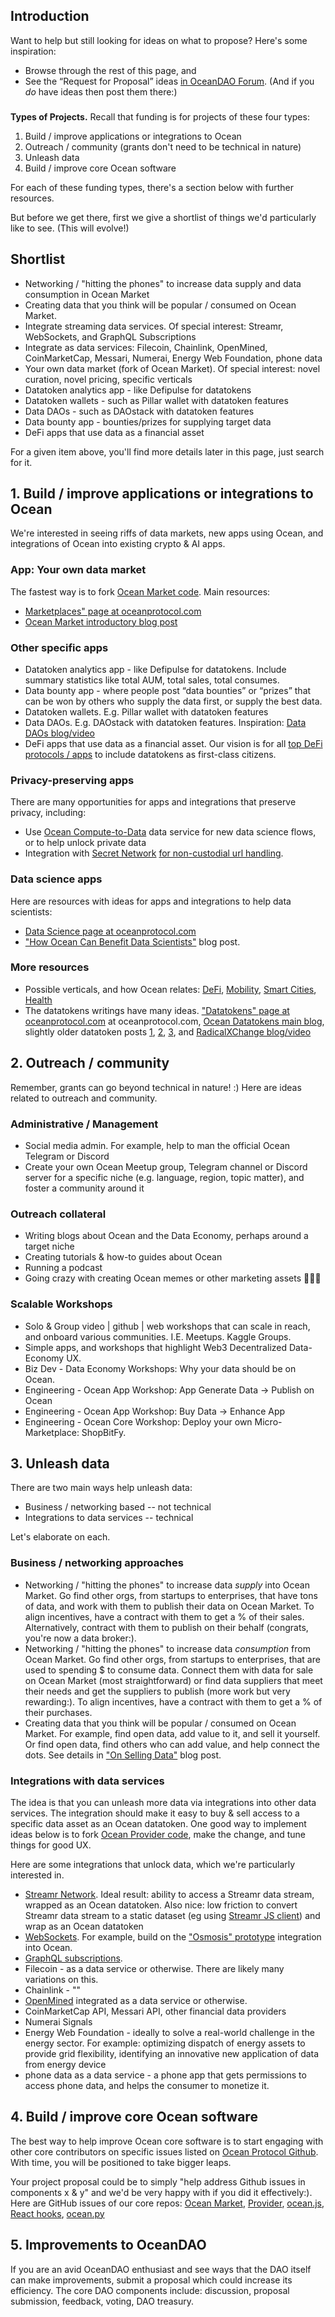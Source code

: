 ## Introduction

Want to help but still looking for ideas on what to propose? Here's some inspiration:
 * Browse through the rest of this page, and
 * See the “Request for Proposal” ideas [in OceanDAO Forum](https://port.oceanprotocol.com/t/oceandao-request-for-proposal/268). (And if you *do* have ideas then post them there:)

###

**Types of Projects.** Recall that funding is for projects of these four types:
1. Build / improve applications or integrations to Ocean
1. Outreach / community (grants don't need to be technical in nature)
1. Unleash data
1. Build / improve core Ocean software

For each of these funding types, there's a section below with further resources.

But before we get there, first we give a shortlist of things we'd particularly like to see. (This will evolve!)

## Shortlist 
 
- Networking / "hitting the phones" to increase data supply and data consumption in Ocean Market
- Creating data that you think will be popular / consumed on Ocean Market.
- Integrate streaming data services. Of special interest: Streamr, WebSockets, and GraphQL Subscriptions
- Integrate as data services: Filecoin, Chainlink, OpenMined, CoinMarketCap, Messari, Numerai, Energy Web Foundation, phone data
- Your own data market (fork of Ocean Market). Of special interest: novel curation, novel pricing, specific verticals
- Datatoken analytics app - like Defipulse for datatokens
- Datatoken wallets - such as Pillar wallet with datatoken features
- Data DAOs - such as DAOstack with datatoken features
- Data bounty app - bounties/prizes for supplying target data
- DeFi apps that use data as a financial asset

For a given item above, you'll find more details later in this page, just search for it.

## 1. Build / improve applications or integrations to Ocean

We're interested in seeing riffs of data markets, new apps using Ocean, and integrations of Ocean into existing crypto & AI apps.

### App: Your own data market

The fastest way is to fork [Ocean Market code](https://www.github.com/oceanprotocol/market). Main resources:
- [Marketplaces" page at oceanprotocol.com](https://oceanprotocol.com/technology/marketplaces)
- [Ocean Market introductory blog post](https://blog.oceanprotocol.com/ocean-market-an-open-source-community-marketplace-for-data-4b99bedacdc3) 

### Other specific apps

- Datatoken analytics app - like Defipulse for datatokens. Include summary statistics like total AUM, total sales, total consumes.
- Data bounty app - where people post “data bounties” or “prizes” that can be won by others who supply the data first, or supply the best data.
- Datatoken wallets. E.g. Pillar wallet with datatoken features 
- Data DAOs. E.g. DAOstack with datatoken features. Inspiration: [Data DAOs blog/video](https://blog.oceanprotocol.com/radical-markets-and-the-data-economy-4847c272f5)
- DeFi apps that use data as a financial asset. Our vision is for all [top DeFi protocols / apps](https://www.defipulse.com) to include datatokens as first-class citizens.

### Privacy-preserving apps

There are many opportunities for apps and integrations that preserve privacy, including:
- Use [Ocean Compute-to-Data](https://oceanprotocol.com/technology/compute-to-data) data service for new data science flows, or to help unlock private data
- Integration with [Secret Network](https://scrt.network) [for non-custodial url handling](https://blog.oceanprotocol.com/ocean-and-secret-collaborating-on-access-control-and-private-compute-for-datatokens-1427acd1fcbe).

### Data science apps

Here are resources with ideas for apps and integrations to help data scientists:

- [Data Science page at oceanprotocol.com](https://oceanprotocol.com/technology/data-science)
- ["How Ocean Can Benefit Data Scientists"](https://blog.oceanprotocol.com/how-ocean-can-benefit-data-scientists-7e502e5f1a5f) blog post.

### More resources
- Possible verticals, and how Ocean relates: [DeFi](https://blog.oceanprotocol.com/data-tokens-3-data-and-decentralized-finance-data-defi-d5c9a6e578b7), [Mobility](https://blog.oceanprotocol.com/how-to-monetize-tokenize-data-8f860e405773), [Smart Cities](http://trent.st/content/20191205%20smart%20cities%20-%20ocean%20meetup.pdf), [Health](http://trent.st/content/McConaghy%20-%20AI%20SG%20-%20Ocean%20and%20Health.pdf) 
- The datatokens writings have many ideas. ["Datatokens" page at oceanprotocol.com](https://oceanprotocol.com/technology/data-tokens) at oceanprotocol.com, [Ocean Datatokens main blog](https://blog.oceanprotocol.com/ocean-datatokens-from-money-legos-to-data-legos-4f867cec1837), slightly older datatoken posts [1](https://blog.oceanprotocol.com/data-tokens-1-data-custody-1d0d5ae66d0c), [2](https://blog.oceanprotocol.com/data-tokens-2-fungible-composable-54b6e0d28293), [3](https://blog.oceanprotocol.com/data-tokens-3-data-and-decentralized-finance-data-defi-d5c9a6e578b7), and [RadicalXChange blog/video](https://blog.oceanprotocol.com/radical-markets-and-the-data-economy-4847c272f5) 


## 2. Outreach / community

Remember, grants can go beyond technical in nature! :) Here are ideas related to outreach and community.

### Administrative / Management
- Social media admin. For example, help to man the official Ocean Telegram or Discord
- Create your own Ocean Meetup group, Telegram channel or Discord server for a specific niche (e.g. language, region, topic matter), and foster a community around it

### Outreach collateral
- Writing blogs about Ocean and the Data Economy, perhaps around a target niche
- Creating tutorials & how-to guides about Ocean
- Running a podcast
- Going crazy with creating Ocean memes or other marketing assets 🧜🧜‍♂️

### Scalable Workshops
- Solo & Group video | github | web workshops that can scale in reach, and onboard various communities. I.E. Meetups. Kaggle Groups.
- Simple apps, and workshops that highlight Web3 Decentralized Data-Economy UX.
- Biz Dev - Data Economy Workshops: Why your data should be on Ocean.
- Engineering - Ocean App Workshop: App Generate Data -> Publish on Ocean
- Engineering - Ocean App Workshop: Buy Data -> Enhance App
- Engineering - Ocean Core Workshop: Deploy your own Micro-Marketplace: ShopBitFy.

## 3. Unleash data

There are two main ways help unleash data:
- Business / networking based -- not technical
- Integrations to data services -- technical

Let's elaborate on each.

### Business / networking approaches
- Networking / "hitting the phones" to increase data *supply* into Ocean Market. Go find other orgs, from startups to enterprises, that have tons of data, and work with them to publish their data on Ocean Market. To align incentives, have a contract with them to get a % of their sales. Alternatively, contract with them to publish on their behalf (congrats, you're now a data broker:). 
- Networking / "hitting the phones" to increase data *consumption* from Ocean Market. Go find other orgs, from startups to enterprises, that are used to spending $ to consume data. Connect them with data for sale on Ocean Market (most straightforward) or find data suppliers that meet their needs and get the suppliers to publish (more work but very rewarding:). To align incentives, have a contract with them to get a % of their purchases.
- Creating data that you think will be popular / consumed on Ocean Market. For example, find open data, add value to it, and sell it yourself. Or find open data, find others who can add value, and help connect the dots. See details in ["On Selling Data"](https://blog.oceanprotocol.com/on-selling-data-in-ocean-market-9afcfa1e6e43) blog post.

### Integrations with data services

The idea is that you can unleash more data via integrations into other data services. The integration should make it easy to buy & sell access to a specific data asset as an Ocean datatoken. One good way to implement ideas below is to fork [Ocean Provider code](https://github.com/oceanprotocol/provider), make the change, and tune things for good UX. 

Here are some integrations that unlock data, which we're particularly interested in.
- [Streamr Network](https://streamr.network). Ideal result: ability to access a Streamr data stream, wrapped as an Ocean datatoken. Also nice: low friction to convert Streamr data stream to a static dataset (eg using [Streamr JS client](https://github.com/streamr-dev/streamr-client-javascript)) and wrap as an Ocean datatoken
- [WebSockets](https://developer.mozilla.org/en-US/docs/Web/API/WebSockets_API). For example, build on the ["Osmosis" prototype](https://devpost.com/software/osmosis-streaming-driver) integration into Ocean.
- [GraphQL subscriptions](https://www.programmableweb.com/news/how-to-build-streaming-api-using-graphql-subscriptions/how-to/2019/12/09).
- Filecoin - as a data service or otherwise. There are likely many variations on this.
- Chainlink - ""
- [OpenMined](https://www.openmined.org/) integrated as a data service or otherwise.
- CoinMarketCap API, Messari API, other financial data providers
- Numerai Signals
- Energy Web Foundation - ideally to solve a real-world challenge in the energy sector. For example: optimizing dispatch of energy assets to provide grid flexibility, identifying an innovative new application of data from energy device
- phone data as a data service - a phone app that gets permissions to access phone data, and helps the consumer to monetize it.



## 4. Build / improve core Ocean software

The best way to help improve Ocean core software is to start engaging with other core contributors on specific issues listed on [Ocean Protocol Github](https://github.com/oceanprotocol). With time, you will be positioned to take bigger leaps.

Your project proposal could be to simply "help address Github issues in components x & y" and we'd be very happy with if you did it effectively:). Here are GitHub issues of our core repos: [Ocean Market](https://github.com/oceanprotocol/market/issues), [Provider](https://github.com/oceanprotocol/provider/issues), [ocean.js](https://github.com/oceanprotocol/ocean.js/issues), [React hooks](https://github.com/oceanprotocol/react/issues), [ocean.py](https://github.com/oceanprotocol/ocean.py/issues) 


## 5. Improvements to OceanDAO

If you are an avid OceanDAO enthusiast and see ways that the DAO itself can make improvements, submit a proposal which could increase its efficiency. The core DAO components include: discussion, proposal submission, feedback, voting, DAO treasury. 